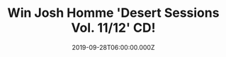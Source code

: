 ---
campaign-uuid: "c-d3a4df16-5aa9-4281-82ce-530e002b1475"
type: "Competition"
category: "Music"
date: "2019-09-28T06:00:00.000Z"
end-date: "2019-11-28T23:59:00.000Z"
disable-form: false
is_promoted: true
has_entry_page: true
title: "Win Josh Homme 'Desert Sessions Vol. 11/12' CD!"
competition-description: "<p>After nearly sixteen years since its last entry, the\
  \ longest-running mix tape in existence, Desert Sessions returns with two stunning\
  \ new volumes in its already storied catalog, Vol. 11 & 12, featuring collaborations\
  \ from Billy Gibbons, Les Claypool, Stella Mozgawa, Jake Shears, Mike Kerr, Carla\
  \ Azar, Matt Sweeney, David Catching, comedian Matt Berry, Töôrnst Hülpft and newcomer\
  \ Libby Grace.</p>\n<p>We are giving away a copy of this brand new album to one\
  \ lucky NME AAA member to win. Click below and it could be yours!</p>\n"
hero-header: "Win Josh Homme 'Desert Sessions Vol. 11/12' CD!"
terms-confirmation: "N/A"
banner-img: "https://assets.expresslyapp.com/asset-6f231503-377e-4f39-84b8-08d82a6bd08d.jpg"
logo-left-href: "aaa.nme.com"
logo-left-image: "https://assets.expresslyapp.com/asset-6e959645-18c8-4854-9123-ff104b979ca3.jpg"
logo-left-title: "NME AAA"
bg-image-hero: "https://assets.expresslyapp.com/asset-7ee57a25-95e8-43e3-b934-1a0895cc8543.jpg"
bg-image-first: "https://assets.expresslyapp.com/asset-09288c07-ecc3-4b04-b68b-7d7910248a8d.jpg"
section1-content: "<p>In 1997, Josh Homme and a handful of friends retreated to the\
  \ desert of Joshua Tree, CA in order to isolate themselves from the distractions\
  \ and comforts of their everyday lives. What began as a casual writing and recording\
  \ session amongst friends has since become a project of legend. Spanning twelve\
  \ volumes over the course of two decades, Desert Sessions has featured some of music’\
  s most cherished icons stepping out of their comfort zones and collaborating with\
  \ one another to create some of the most exciting music of their careers.</p>\n\
  <p>After nearly sixteen years since its last entry, the longest-running mix tape\
  \ in existence, Desert Sessions returns with two stunning new volumes in its already\
  \ storied catalog, Vol. 11 & 12.</p>\n<p>Click below for a chance to win it now!</p>\n"
entry-title: "Win Josh Homme 'Desert Sessions Vol. 11/12' CD!"
entry-content: "<p>Enter the draw to win Josh Homme 'Desert Sessions Vol. 11/12' CD\
  \ by completing the form below before 23:59 on the 28th of November 2019.</p>\n"
has-winner: false
prize-description: "Josh Homme 'Desert Sessions Vol. 11/12' CD"
special-conditions: "Multiple entries are allowed up to one every day."
country-restrictions:
- "GB"
---